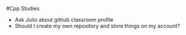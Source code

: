 #Cpp Studies

- Ask Julio about github classroom profile
- Should I create my own repository and store things on my account?
